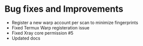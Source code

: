 # Bug fixes and Improvements

- Register a new warp account per scan to minimize fingerprints
- Fixed Termux Warp registeration issue
- Fixed Xray core permission #5
- Updated docs

